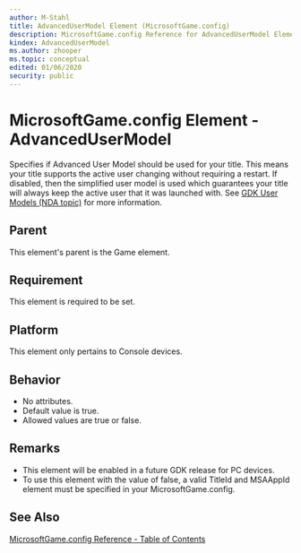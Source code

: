 ```yaml
---
author: M-Stahl
title: AdvancedUserModel Element (MicrosoftGame.config)
description: MicrosoftGame.config Reference for AdvancedUserModel Element.
kindex: AdvancedUserModel
ms.author: zhooper
ms.topic: conceptual
edited: 01/06/2020
security: public
---
```


# MicrosoftGame.config Element - AdvancedUserModel

Specifies if Advanced User Model should be used for your title. This means your title supports the active user changing without requiring a restart. If disabled, then the simplified user model is used which guarantees your title will always keep the active user that it was launched with. See [GDK User Models (NDA topic)](../../../../system/overviews/user/gamecore-user-models.md) for more information.

## Parent
This element's parent is the Game element.

## Requirement
This element is required to be set.

## Platform
This element only pertains to Console devices.

## Behavior
* No attributes.
* Default value is true.
* Allowed values are true or false.

## Remarks
* This element will be enabled in a future GDK release for PC devices.
* To use this element with the value of false, a valid TitleId and MSAAppId element must be specified in your MicrosoftGame.config.

## See Also
[MicrosoftGame.config Reference - Table of Contents](gc-microsoftgameconfig-toc.md)  